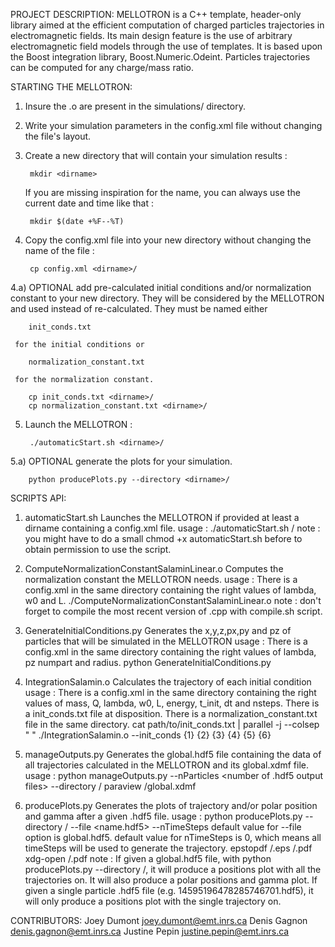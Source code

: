 PROJECT DESCRIPTION:
MELLOTRON is a C++ template, header-only library aimed at the efficient
computation of charged particles trajectories in electromagnetic fields. Its main
design feature is the use of arbitrary electromagnetic field models through the use of
templates. It is based upon the Boost integration library, Boost.Numeric.Odeint.
Particles trajectories can be computed for any charge/mass ratio.



STARTING THE MELLOTRON:
1) Insure the .o are present in the simulations/ directory. 

2) Write your simulation parameters in the config.xml file without changing the file's layout.

3) Create a new directory that will contain your simulation results :

        mkdir <dirname>

   If you are missing inspiration for the name, you can always use the current date and time like that :

        mkdir $(date +%F--%T)

4) Copy the config.xml file into your new directory without changing the name of the file :

        cp config.xml <dirname>/

4.a) OPTIONAL add pre-calculated initial conditions and/or normalization constant to your new directory.
     They will be considered by the MELLOTRON and used instead of re-calculated. They must be named either

        init_conds.txt

     for the initial conditions or

        normalization_constant.txt

     for the normalization constant.

        cp init_conds.txt <dirname>/
        cp normalization_constant.txt <dirname>/

5) Launch the MELLOTRON :

        ./automaticStart.sh <dirname>/

5.a) OPTIONAL generate the plots for your simulation.

        python producePlots.py --directory <dirname>/



SCRIPTS API:
1) automaticStart.sh                            Launches the MELLOTRON if provided at least a dirname containing a config.xml file.
        usage : ./automaticStart.sh <dirname>/
        note : you might have to do a small chmod +x automaticStart.sh before to obtain permission to use the script.

2) ComputeNormalizationConstantSalaminLinear.o  Computes the normalization constant the MELLOTRON needs.
        usage : There is a config.xml in the same directory containing the right values of lambda, w0 and L.
                ./ComputeNormalizationConstantSalaminLinear.o
        note : don't forget to compile the most recent version of .cpp with compile.sh script.

3) GenerateInitialConditions.py                 Generates the x,y,z,px,py and pz of particles that will be simulated in the MELLOTRON
        usage : There is a config.xml in the same directory containing the right values of lambda, pz numpart and radius.
                python GenerateInitialConditions.py

4) IntegrationSalamin.o                         Calculates the trajectory of each initial condition
        usage : There is a config.xml in the same directory containing the right values of mass, Q, lambda, w0, L, energy, t_init, dt and nsteps.
                There is a init_conds.txt file at disposition.
                There is a normalization_constant.txt file in the same directory.
                cat path/to/init_conds.txt | parallel -j <number of jobs> --colsep " " ./IntegrationSalamin.o --init_conds {1} {2} {3} {4} {5} {6}

5) manageOutputs.py                             Generates the global.hdf5 file containing the data of all trajectories calculated in the MELLOTRON and its global.xdmf file.
        usage : python manageOutputs.py --nParticles <number of .hdf5 output files> --directory <dirname>/
                paraview <dirname>/global.xdmf

6) producePlots.py                              Generates the plots of trajectory and/or polar position and gamma after a given .hdf5 file.
        usage : python producePlots.py --directory <dirname>/ --file <name.hdf5> --nTimeSteps <int>
                default value for --file option is global.hdf5.
                default value for nTimeSteps is 0, which means all timeSteps will be used to generate the trajectory.
                epstopdf <dirname>/<NameOfGeneratedPlot>.eps <dirname>/<NameOfGeneratedPlot>.pdf
                xdg-open <dirname>/<NameOfGeneratedPlot>.pdf
        note : If given a global.hdf5 file, with python producePlots.py --directory <dirname>/, it will produce a positions plot with all the trajectories on.
               It will also produce a polar positions and gamma plot.
               If given a single particle .hdf5 file (e.g. 14595196478285746701.hdf5), it will only produce a positions plot with the single trajectory on.



CONTRIBUTORS:
Joey Dumont <joey.dumont@emt.inrs.ca>
Denis Gagnon <denis.gagnon@emt.inrs.ca>
Justine Pepin <justine.pepin@emt.inrs.ca>
